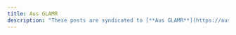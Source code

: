 ```yaml
---
title: Aus GLAMR
description: "These posts are syndicated to [**Aus GLAMR**](https://ausglamr.newcardigan.org/), the directory of Australasian GLAMR (Galleries, Libraries, Archives, Museums, and Records) people and organisations."
---
```


